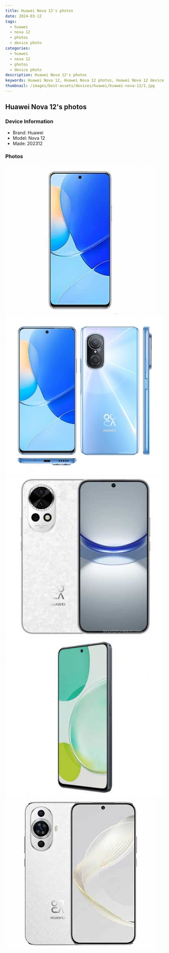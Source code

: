 ```yaml
---
title: Huawei Nova 12's photos
date: 2024-03-12
tags: 
  - huawei
  - nova 12
  - photos
  - device photo
categories: 
  - huawei
  - nova 12
  - photos
  - device photo
description: Huawei Nova 12's photos
keywords: Huawei Nova 12, Huawei Nova 12 photos, Huawei Nova 12 device photo
thumbnail: /images/best-assets/devices/huawei/huawei-nova-12/1.jpg
---
```


## Huawei Nova 12's photos

### Device Information

- Brand: Huawei
- Model: Nova 12
- Made: 202312

### Photos

![/images/best-assets/devices/huawei/huawei-nova-12/1.jpg](/images/best-assets/devices/huawei/huawei-nova-12/1.jpg)
![/images/best-assets/devices/huawei/huawei-nova-12/2.jpg](/images/best-assets/devices/huawei/huawei-nova-12/2.jpg)
![/images/best-assets/devices/huawei/huawei-nova-12/3.jpg](/images/best-assets/devices/huawei/huawei-nova-12/3.jpg)
![/images/best-assets/devices/huawei/huawei-nova-12/4.jpg](/images/best-assets/devices/huawei/huawei-nova-12/4.jpg)
![/images/best-assets/devices/huawei/huawei-nova-12/5.jpg](/images/best-assets/devices/huawei/huawei-nova-12/5.jpg)
